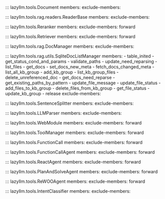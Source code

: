 ::: lazyllm.tools.Document
    members:
    exclude-members:

::: lazyllm.tools.rag.readers.ReaderBase
    members:
	exclude-members:

::: lazyllm.tools.Reranker
    members:
    exclude-members: forward

::: lazyllm.tools.Retriever
    members:
    exclude-members: forward

::: lazyllm.tools.rag.DocManager
    members:
	exclude-members:

::: lazyllm.tools.rag.utils.SqliteDocListManager
    members:
      - table_inited
      - get_status_cond_and_params
      - validate_paths
      - update_need_reparsing
      - list_files
      - get_docs
      - set_docs_new_meta
      - fetch_docs_changed_meta
      - list_all_kb_group
      - add_kb_group
      - list_kb_group_files
      - delete_unreferenced_doc
      - get_docs_need_reparse
      - get_existing_paths_by_pattern
      - update_file_message
      - update_file_status
      - add_files_to_kb_group
      - delete_files_from_kb_group
      - get_file_status
      - update_kb_group
      - release
	exclude-members:

::: lazyllm.tools.SentenceSplitter
    members:
    exclude-members:

::: lazyllm.tools.LLMParser
    members:
    exclude-members:

::: lazyllm.tools.WebModule
    members:
    exclude-members: forward

::: lazyllm.tools.ToolManager
    members: 
    exclude-members: forward

::: lazyllm.tools.FunctionCall
    members: 
    exclude-members: forward

::: lazyllm.tools.FunctionCallAgent
    members: 
    exclude-members: forward

::: lazyllm.tools.ReactAgent
    members: 
    exclude-members: forward

::: lazyllm.tools.PlanAndSolveAgent
    members: 
    exclude-members: forward

::: lazyllm.tools.ReWOOAgent
    members: 
    exclude-members: forward

::: lazyllm.tools.IntentClassifier
    members: 
    exclude-members:
